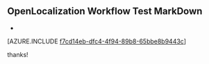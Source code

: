 ## OpenLocalization Workflow Test MarkDown
* 

[AZURE.INCLUDE [f7cd14eb-dfc4-4f94-89b8-65bbe8b9443c](calleeMd1.md)]

 
thanks!
